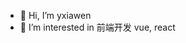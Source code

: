 - 👋 Hi, I’m yxiawen
- 👀 I’m interested in 前端开发 vue, react
<!---
yxiawen/yxiawen is a ✨ special ✨ repository because its `README.md` (this file) appears on your GitHub profile.
You can click the Preview link to take a look at your changes.
--->
